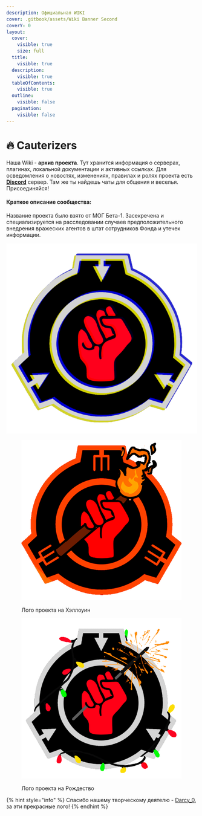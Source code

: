 ```yaml
---
description: Официальная WIKI
cover: .gitbook/assets/Wiki Banner Second
coverY: 0
layout:
  cover:
    visible: true
    size: full
  title:
    visible: true
  description:
    visible: true
  tableOfContents:
    visible: true
  outline:
    visible: false
  pagination:
    visible: false
---
```


# 🔥 Cauterizers

Наша Wiki - **архив проекта**. Тут хранится информация о серверах, плагинах, локальной документации и активных ссылках. Для осведомления о новостях, изменениях, правилах и ролях проекта есть [**Discord**](https://discord.com/invite/376sEKP2tX) сервер. Там же ты найдешь чаты для общения и веселья. Присоединяйся!

#### Краткое описание сообщества:

Название проекта было взято от МОГ Бета-1. Засекречена и специализируется на расследовании случаев предположительного внедрения вражеских агентов в штат сотрудников Фонда и утечек информации.

<div data-full-width="false">

<img src=".gitbook/assets/Discord Logo GIF" alt="Стандартное лого проекта">

 

<figure><img src=".gitbook/assets/Discord Logo Halloween GIF" alt=""><figcaption><p>Лого проекта на Хэллоуин </p></figcaption></figure>

 

<figure><img src=".gitbook/assets/Discord Logo Christmas GIF" alt=""><figcaption><p>Лого проекта на Рождество</p></figcaption></figure>

</div>

{% hint style="info" %}
Спасибо нашему творческому деятелю - [Darcy\_0](https://www.tumblr.com/darcytt0), за эти прекрасные лого!
{% endhint %}
